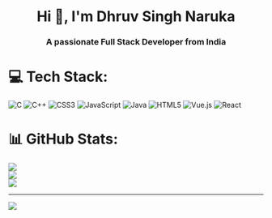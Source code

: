 <h1 align="center">Hi 👋, I'm Dhruv Singh Naruka</h1>
<h3 align="center">A passionate Full Stack Developer from India</h3>

# 💻 Tech Stack:
![C](https://img.shields.io/badge/c-%2300599C.svg?style=for-the-badge&logo=c&logoColor=white) ![C++](https://img.shields.io/badge/c++-%2300599C.svg?style=for-the-badge&logo=c%2B%2B&logoColor=white) ![CSS3](https://img.shields.io/badge/css3-%231572B6.svg?style=for-the-badge&logo=css3&logoColor=white) ![JavaScript](https://img.shields.io/badge/javascript-%23323330.svg?style=for-the-badge&logo=javascript&logoColor=%23F7DF1E) ![Java](https://img.shields.io/badge/java-%23ED8B00.svg?style=for-the-badge&logo=openjdk&logoColor=white) ![HTML5](https://img.shields.io/badge/html5-%23E34F26.svg?style=for-the-badge&logo=html5&logoColor=white) ![Vue.js](https://img.shields.io/badge/vue.js-%2335495e.svg?style=for-the-badge&logo=vuedotjs&logoColor=%234FC08D) ![React](https://img.shields.io/badge/react-%2320232a.svg?style=for-the-badge&logo=react&logoColor=%2361DAFB)
# 📊 GitHub Stats:
![](https://github-readme-stats.vercel.app/api?username=dhruvsinghnaruka12&theme=dark&hide_border=false&include_all_commits=false&count_private=false)<br/>
![](https://github-readme-streak-stats.herokuapp.com/?user=dhruvsinghnaruka12&theme=dark&hide_border=false)<br/>
![](https://github-readme-stats.vercel.app/api/top-langs/?username=dhruvsinghnaruka12&theme=dark&hide_border=false&include_all_commits=false&count_private=false&layout=compact)

---
[![](https://visitcount.itsvg.in/api?id=dhruvsinghnaruka12&icon=0&color=0)](https://visitcount.itsvg.in)

<!-- Proudly created with GPRM ( https://gprm.itsvg.in ) -->

